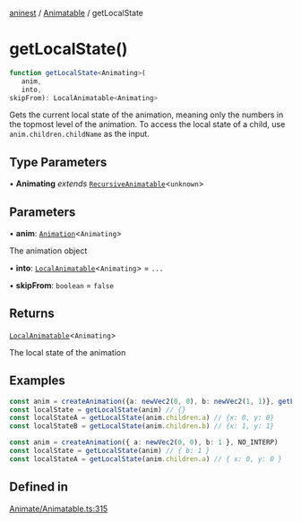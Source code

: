 [aninest](../../index.md) / [Animatable](../index.md) / getLocalState

# getLocalState()

```ts
function getLocalState<Animating>(
   anim, 
   into, 
skipFrom): LocalAnimatable<Animating>
```

Gets the current local state of the animation, meaning only the numbers in the topmost level of the animation.
To access the local state of a child, use `anim.children.childName` as the input.

## Type Parameters

• **Animating** *extends* [`RecursiveAnimatable`](../../AnimatableTypes/type-aliases/RecursiveAnimatable.md)\<`unknown`\>

## Parameters

• **anim**: [`Animation`](../../AnimatableTypes/type-aliases/Animation.md)\<`Animating`\>

The animation object

• **into**: [`LocalAnimatable`](../../AnimatableTypes/type-aliases/LocalAnimatable.md)\<`Animating`\> = `...`

• **skipFrom**: `boolean` = `false`

## Returns

[`LocalAnimatable`](../../AnimatableTypes/type-aliases/LocalAnimatable.md)\<`Animating`\>

The local state of the animation

## Examples

```ts
const anim = createAnimation({a: newVec2(0, 0), b: newVec2(1, 1)}, getLinearInterp(1))
const localState = getLocalState(anim) // {}
const localStateA = getLocalState(anim.children.a) // {x: 0, y: 0}
const localStateB = getLocalState(anim.children.b) // {x: 1, y: 1}
```

```ts
const anim = createAnimation({ a: newVec2(0, 0), b: 1 }, NO_INTERP)
const localState = getLocalState(anim) // { b: 1 }
const localStateA = getLocalState(anim.children.a) // { x: 0, y: 0 }
```

## Defined in

[Animate/Animatable.ts:315](https://github.com/zphrs/aninest/blob/c0759892862ca3c4697d159317f2939666662924/core/src/Animate/Animatable.ts#L315)
